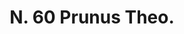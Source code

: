---
title: "N. 60 Prunus Theo."
permalink: "/edition/plant060/"
plant-name: "N. 60."
plant-number: "060"
plant-xml: "/assets/xml/plant060.xml"
plant-img1: "/assets/img/plant060_verso.jpg"
plant-img2: "/assets/img/plant060.jpg"
plant-title: "N. 60 Prunus Theo."
plant-taxon-link: ""
plant-taxon-content: ""
layout: single-xml
---